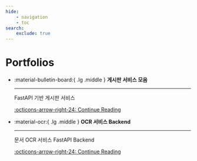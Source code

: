 ```yaml
---
hide:
    - navigation
    - toc
search:
    exclude: true
---
```


# Portfolios

<div class="grid cards" markdown>

- :material-bulletin-board:{ .lg .middle } **게시판 서비스 모음**

    ---

    FastAPI 기반 게시판 서비스  

    [:octicons-arrow-right-24: Continue Reading](./board.md)

- :material-ocr:{ .lg .middle } **OCR 서비스 Backend**

    ---

    문서 OCR 서비스 FastAPI Backend  

    [:octicons-arrow-right-24: Continue Reading](./vision.md)

</div>